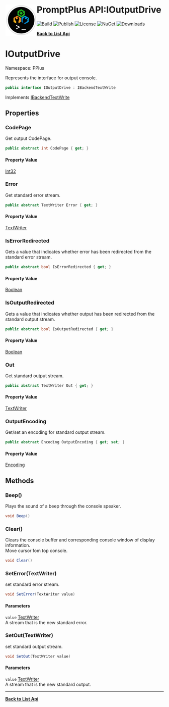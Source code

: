 # <img align="left" width="100" height="100" src="../images/icon.png">PromptPlus API:IOutputDrive 

[![Build](https://github.com/FRACerqueira/PromptPlus/workflows/Build/badge.svg)](https://github.com/FRACerqueira/PromptPlus/actions/workflows/build.yml)
[![Publish](https://github.com/FRACerqueira/PromptPlus/actions/workflows/publish.yml/badge.svg)](https://github.com/FRACerqueira/PromptPlus/actions/workflows/publish.yml)
[![License](https://img.shields.io/badge/License-MIT-yellow.svg)](https://github.com/FRACerqueira/PromptPlus/blob/master/LICENSE)
[![NuGet](https://img.shields.io/nuget/v/PromptPlus)](https://www.nuget.org/packages/PromptPlus/)
[![Downloads](https://img.shields.io/nuget/dt/PromptPlus)](https://www.nuget.org/packages/PromptPlus/)

[**Back to List Api**](./apis.md)

# IOutputDrive

Namespace: PPlus

Represents the interface for output console.

```csharp
public interface IOutputDrive : IBackendTextWrite
```

Implements [IBackendTextWrite](./pplus.ibackendtextwrite.md)

## Properties

### <a id="properties-codepage"/>**CodePage**

Get output CodePage.

```csharp
public abstract int CodePage { get; }
```

#### Property Value

[Int32](https://docs.microsoft.com/en-us/dotnet/api/system.int32)<br>

### <a id="properties-error"/>**Error**

Get standard error stream.

```csharp
public abstract TextWriter Error { get; }
```

#### Property Value

[TextWriter](https://docs.microsoft.com/en-us/dotnet/api/system.io.textwriter)<br>

### <a id="properties-iserrorredirected"/>**IsErrorRedirected**

Gets a value that indicates whether error has been redirected from the standard error stream.

```csharp
public abstract bool IsErrorRedirected { get; }
```

#### Property Value

[Boolean](https://docs.microsoft.com/en-us/dotnet/api/system.boolean)<br>

### <a id="properties-isoutputredirected"/>**IsOutputRedirected**

Gets a value that indicates whether output has been redirected from the standard output stream.

```csharp
public abstract bool IsOutputRedirected { get; }
```

#### Property Value

[Boolean](https://docs.microsoft.com/en-us/dotnet/api/system.boolean)<br>

### <a id="properties-out"/>**Out**

Get standard output stream.

```csharp
public abstract TextWriter Out { get; }
```

#### Property Value

[TextWriter](https://docs.microsoft.com/en-us/dotnet/api/system.io.textwriter)<br>

### <a id="properties-outputencoding"/>**OutputEncoding**

Get/set an encoding for standard output stream.

```csharp
public abstract Encoding OutputEncoding { get; set; }
```

#### Property Value

[Encoding](https://docs.microsoft.com/en-us/dotnet/api/system.text.encoding)<br>

## Methods

### <a id="methods-beep"/>**Beep()**

Plays the sound of a beep through the console speaker.

```csharp
void Beep()
```

### <a id="methods-clear"/>**Clear()**

Clears the console buffer and corresponding console window of display information.
 <br>Move cursor fom top console.

```csharp
void Clear()
```

### <a id="methods-seterror"/>**SetError(TextWriter)**

set standard error stream.

```csharp
void SetError(TextWriter value)
```

#### Parameters

`value` [TextWriter](https://docs.microsoft.com/en-us/dotnet/api/system.io.textwriter)<br>
A stream that is the new standard error.

### <a id="methods-setout"/>**SetOut(TextWriter)**

set standard output stream.

```csharp
void SetOut(TextWriter value)
```

#### Parameters

`value` [TextWriter](https://docs.microsoft.com/en-us/dotnet/api/system.io.textwriter)<br>
A stream that is the new standard output.


- - -
[**Back to List Api**](./apis.md)

